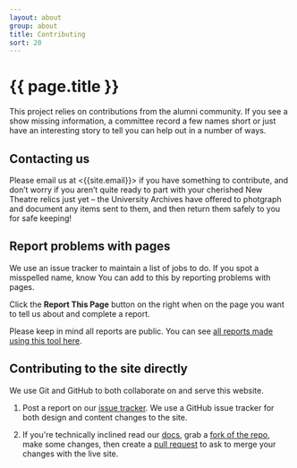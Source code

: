 ```yaml
---
layout: about
group: about
title: Contributing
sort: 20
---
```


# <i class="octicon octicon-git-pull-request"></i> {{ page.title }}

This project relies on contributions from the alumni community. If you see a show missing information, a committee record a few names short or just have an interesting story to tell you can help out in a number of ways.

## Contacting us

Please email us at <{{site.email}}> if you have something to contribute, and don’t worry if you aren’t quite ready to part with your cherished New Theatre relics just yet – the University Archives have offered to photgraph and document any items sent to them, and then return them safely to you for safe keeping!

## Report problems with pages

We use an issue tracker to maintain a list of jobs to do. If you spot a misspelled name, know You can add to this by reporting problems with pages.

Click the <strong><i class="octicon octicon-issue-opened"></i> Report This Page</strong> button on the right when on the page you want to tell us about and complete a report.

Please keep in mind all reports are public. You can see [all reports made using this tool here](https://github.com/newtheatre/history-project/labels/report-tool).

## Contributing to the site directly

We use Git and GitHub to both collaborate on and serve this website.

1. Post a report on our [<i class="octicon octicon-issue-opened"></i> issue tracker](https://github.com/newtheatre/history-project/issues). We use a GitHub issue tracker for both design and content changes to the site.

2. If you're technically inclined read our [<i class="octicon octicon-book"></i> docs](/docs/), grab a [<i class="octicon octicon-repo-forked"></i> fork of the repo](https://github.com/wjdp/history-project/fork), make some changes, then create a [<i class="octicon octicon-git-pull-request"></i> pull request](https://github.com/newtheatre/history-project/compare) to ask to merge your changes with the live site.

